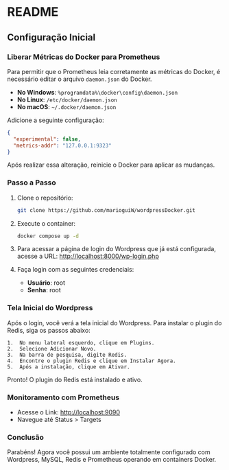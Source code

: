 # README

## Configuração Inicial

### Liberar Métricas do Docker para Prometheus

Para permitir que o Prometheus leia corretamente as métricas do Docker, é necessário editar o arquivo `daemon.json` do Docker.

- **No Windows**: `%programdata%\docker\config\daemon.json`
- **No Linux**: `/etc/docker/daemon.json`
- **No macOS**: `~/.docker/daemon.json`

Adicione a seguinte configuração:

```json
{
  "experimental": false,
  "metrics-addr": "127.0.0.1:9323"
}
```

Após realizar essa alteração, reinicie o Docker para aplicar as mudanças.

### Passo a Passo

1. Clone o repositório:
   ```bash
   git clone https://github.com/marioguiW/wordpressDocker.git
   ```

2. Execute o container:
   ```bash
   docker compose up -d
   ```

3. Para acessar a página de login do Wordpress que já está configurada, acesse a URL:
   [http://localhost:8000/wp-login.php](http://localhost:8000/wp-login.php)

4. Faça login com as seguintes credenciais:
   - **Usuário**: root
   - **Senha**: root

### Tela Inicial do Wordpress

Após o login, você verá a tela inicial do Wordpress. Para instalar o plugin do Redis, siga os passos abaixo:

	1.	No menu lateral esquerdo, clique em Plugins.
	2.	Selecione Adicionar Novo.
	3.	Na barra de pesquisa, digite Redis.
	4.	Encontre o plugin Redis e clique em Instalar Agora.
	5.	Após a instalação, clique em Ativar.

Pronto! O plugin do Redis está instalado e ativo.


### Monitoramento com Prometheus

- Acesse o Link: [http://localhost:9090](http://localhost:9090)
- Navegue até Status > Targets

### Conclusão

Parabéns! Agora você possui um ambiente totalmente configurado com Wordpress, MySQL, Redis e Prometheus operando em containers Docker.

